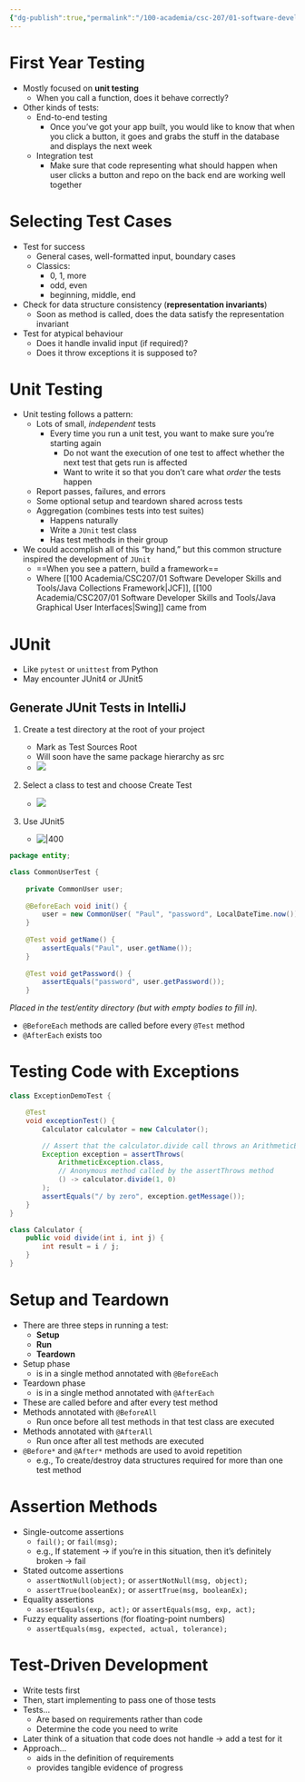 ```yaml
---
{"dg-publish":true,"permalink":"/100-academia/csc-207/01-software-developer-skills-and-tools/unit-testing/","tags":["#lecture","#note","cs","java","university"],"created":"2024-09-29T17:49:12.000-04:00","updated":"2024-09-29T20:37:36.000-04:00"}
---
```



# First Year Testing

- Mostly focused on **unit testing**
    - When you call a function, does it behave correctly?
- Other kinds of tests:
    - End-to-end testing
        - Once you’ve got your app built, you would like to know that when you click a button, it goes and grabs the stuff in the database and displays the next week
    - Integration test
        - Make sure that code representing what should happen when user clicks a button and repo on the back end are working well together

# Selecting Test Cases

- Test for success
    - General cases, well-formatted input, boundary cases
    - Classics:
        - 0, 1, more
        - odd, even
        - beginning, middle, end
- Check for data structure consistency (**representation invariants**)
    - Soon as method is called, does the data satisfy the representation invariant
- Test for atypical behaviour
    - Does it handle invalid input (if required)?
    - Does it throw exceptions it is supposed to?

# Unit Testing

- Unit testing follows a pattern:
    - Lots of small, *independent* tests
        - Every time you run a unit test, you want to make sure you’re starting again
            - Do not want the execution of one test to affect whether the next test that gets run is affected
            - Want to write it so that you don’t care what *order* the tests happen
    - Report passes, failures, and errors
    - Some optional setup and teardown shared across tests
    - Aggregation (combines tests into test suites)
        - Happens naturally
        - Write a `JUnit` test class
        - Has test methods in their group
- We could accomplish all of this “by hand,” but this common structure inspired the development of `JUnit`
    - ==When you see a pattern, build a framework==
    - Where [[100 Academia/CSC207/01 Software Developer Skills and Tools/Java Collections Framework\|JCF]], [[100 Academia/CSC207/01 Software Developer Skills and Tools/Java Graphical User Interfaces\|Swing]] came from

# JUnit

- Like `pytest` or `unittest` from Python
- May encounter JUnit4 or JUnit5

## Generate JUnit Tests in IntelliJ

1. Create a test directory at the root of your project
    - Mark as Test Sources Root
    - Will soon have the same package hierarchy as src
    - ![](https://i.imgur.com/NmSl2Qs.png)

2. Select a class to test and choose Create Test
    - ![](https://i.imgur.com/o61mZ7S.png)

3. Use JUnit5
    - ![|400](https://i.imgur.com/mAK6Iz3.png)

```java
package entity; 

class CommonUserTest { 
    
    private CommonUser user; 
    
    @BeforeEach void init() { 
        user = new CommonUser( "Paul", "password", LocalDateTime.now()); 
    } 
    
    @Test void getName() { 
        assertEquals("Paul", user.getName()); 
    } 
    
    @Test void getPassword() { 
        assertEquals("password", user.getPassword()); 
    } 
```

*Placed in the test/entity directory (but with empty bodies to fill in).*

- `@BeforeEach` methods are called before every `@Test` method
- `@AfterEach` exists too

# Testing Code with Exceptions

```java file:ExceptionDemoTest.java
class ExceptionDemoTest {

    @Test
    void exceptionTest() {
        Calculator calculator = new Calculator();

        // Assert that the calculator.divide call throws an ArithmeticException
        Exception exception = assertThrows(
            ArithmeticException.class,
            // Anonymous method called by the assertThrows method
            () -> calculator.divide(1, 0)
        );
        assertEquals("/ by zero", exception.getMessage());
    }
}
```

```java file:Calculator.java
class Calculator {
    public void divide(int i, int j) {
        int result = i / j;
    }
}
```

# Setup and Teardown

- There are three steps in running a test:
    - **Setup**
    - **Run**
    - **Teardown**
- Setup phase
    - is in a single method annotated with `@BeforeEach`
- Teardown phase
    - is in a single method annotated with `@AfterEach`
- These are called before and after every test method
- Methods annotated with `@BeforeAll`
    - Run once before all test methods in that test class are executed
- Methods annotated with `@AfterAll`
    - Run once after all test methods are executed
- `@Before*` and `@After*` methods are used to avoid repetition
    - e.g., To create/destroy data structures required for more than one test method

# Assertion Methods

- Single-outcome assertions
    - `fail();` or `fail(msg);`
    - e.g., If statement → if you’re in this situation, then it’s definitely broken → fail
- Stated outcome assertions
    - `assertNotNull(object);` or `assertNotNull(msg, object);`
    - `assertTrue(booleanEx);` or `assertTrue(msg, booleanEx);`
- Equality assertions
    - `assertEquals(exp, act);` or `assertEquals(msg, exp, act);`
- Fuzzy equality assertions (for floating-point numbers)
    - `assertEquals(msg, expected, actual, tolerance);`

# Test-Driven Development

- Write tests first
- Then, start implementing to pass one of those tests
- Tests…
    - Are based on requirements rather than code
    - Determine the code you need to write
- Later think of a situation that code does not handle → add a test for it
- Approach…
    - aids in the definition of requirements
    - provides tangible evidence of progress